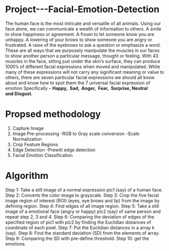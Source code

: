 # Project---Facial-Emotion-Detection

The human face is the most intricate and versatile of all animals. Using our face alone, we can communicate a wealth of information to others.
A smile to show happiness or agreement.
A frown to let someone know you are unhappy.
A lowering of your brows to show someone you are angry or frustrated.
A raise of the eyebrows to ask a question or emphasize a word.
These are all ways that we purposely manipulate the muscles in our faces to show another person a particular message, thought or feeling. With 43 muscles in the face, sitting just under the skin’s surface, they can produce 1000’s of different facial expressions when moved and manipulated.
While many of these expressions will not carry any significant meaning or value to others, there are seven particular facial expressions we should all know about and know how to spot them  the 7 universal facial expression of emotion 
Specifically – **Happy,  Sad,  Anger,  Fear,  Surprise,  Neutral and Disgust**.

# Propsed methodology
1.   Capture Image 
2.   Image Pre-processing 
	-RGB to Gray scale conversion 
	-Scale Normalization 
3.   Crop Feature Regions 
4.   Edge Detection 
	-Prewitt edge detection 
5.   Facial Emotion Classification 

# Algorithm

Step 1: Take a still image of a normal expression pic1 (say) of a human face.
Step 2: Converts the color image to grayscale. 
Step 3: Crop the five facial image region of interest (ROI) (eyes, eye brows and lip) from the image by defining region.
Step 4: Find edges of all image region.
Step 5: Take a still image of a emotional face (angry or happy) pic2 (say) of same person and repeat step 2, 3 and 4.
Step 6: Comparing the deviation of edges of the specified region of pic1 with pic2 by finding the Euclidian distances of coordinate of each pixel.
Step 7: Put the Euclidian distances in a array k (say).
Step 8: Find the standard deviation (SD) from the elements of array.
Step 9: Comparing the SD with pre-define threshold.
Step 10: get the emotions.
